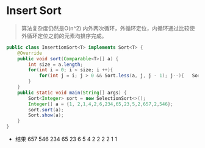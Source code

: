 # Insert Sort
>算法复杂度仍然是O(n^2)
>内外两次循环，外循环定位，内循环通过比较使外循环定位之前的元素均排序完成。

```Java
public class InsertionSort<T> implements Sort<T> {
	@Override
	public void sort(Comparable<T>[] a) {
		int size = a.length;
		for(int i = 0; i < size; i ++){
			for(int j = i; j > 0 && Sort.less(a, j, j - 1); j--){	Sort.swap(a, j, j-1);	}
		}
	}
	public static void main(String[] args) {
		Sort<Integer> sort = new SelectionSort<>();
		Integer[] a = {1, 2,1,4,2,6,234,65,23,5,2,657,2,546};
		sort.sort(a);
		Sort.show(a);
	}
}
```
* 结果
657 546 234 65 23 6 5 4 2 2 2 2 1 1